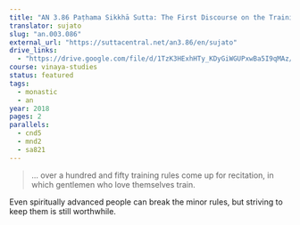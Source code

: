 ```yaml
---
title: "AN 3.86 Paṭhama Sikkhā Sutta: The First Discourse on the Training"
translator: sujato
slug: "an.003.086"
external_url: "https://suttacentral.net/an3.86/en/sujato"
drive_links:
  - "https://drive.google.com/file/d/1TzK3HExhHTy_KDyGiWGUPxwBa5I9qMAz/view?usp=drivesdk"
course: vinaya-studies
status: featured
tags:
  - monastic
  - an
year: 2018
pages: 2
parallels:
  - cnd5
  - mnd2
  - sa821
---
```


> ... over a hundred and fifty training rules come up for recitation, in which gentlemen who love themselves train.

Even spiritually advanced people can break the minor rules, but striving to keep them is still worthwhile.
